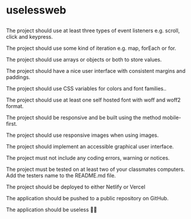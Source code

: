 # uselessweb

##

The project should use at least three types of event listeners e.g. scroll, click and keypress.

The project should use some kind of iteration e.g. map, forEach or for.

The project should use arrays or objects or both to store values.

The project should have a nice user interface with consistent margins and paddings.

The project should use CSS variables for colors and font families..

The project should use at least one self hosted font with woff and woff2 format.

The project should be responsive and be built using the method mobile-first.

The project should use responsive images when using images.

The project should implement an accessible graphical user interface.

The project must not include any coding errors, warning or notices.

The project must be tested on at least two of your classmates computers. Add the testers name to the README.md file.

The project should be deployed to either Netlify or Vercel

The application should be pushed to a public repository on GitHub.

The application should be useless 🙅‍♀️
